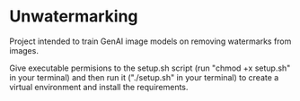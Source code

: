 # Unwatermarking
Project intended to train GenAI image models on removing watermarks from images.

Give executable permisions to the setup.sh script (run "chmod +x setup.sh" in your terminal) and then run it ("./setup.sh" in your terminal) to create a virtual environment and install the requirements.
